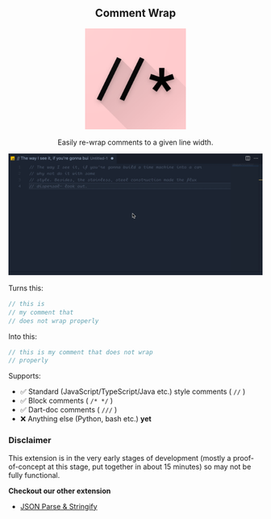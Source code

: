 <center>

## Comment Wrap

<img width=200 src="icon.png">

Easily re-wrap comments to a given line width.

</center>

<img width=600 src="demo.gif">

Turns this:

```js
// this is
// my comment that
// does not wrap properly
```

Into this:

```js
// this is my comment that does not wrap
// properly
```

Supports:

- ✅ Standard (JavaScript/TypeScript/Java etc.) style comments ( `//` )
- ✅ Block comments ( `/* */` )
- ✅ Dart-doc comments ( `///` )
- ❌ Anything else (Python, bash etc.) **yet**

### **Disclaimer**

This extension is in the very early stages of development (mostly a proof-of-concept at this stage, put together in about 15 minutes) so may not be fully functional.

**Checkout our other extension**

- [JSON Parse & Stringify](https://marketplace.visualstudio.com/items?itemName=nextfaze.json-parse-stringify)

